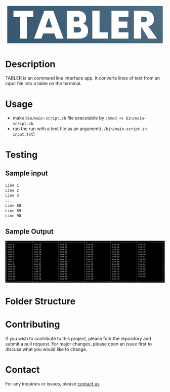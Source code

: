 ![tabler logo](./logo.png)

# Description
TABLER is an command line interface app. It converts lines of text from an input file into a table on the terminal.

# Usage
- make `bin/main-script.sh` file executable by `chmod +x bin/main-script.sh`.
- run the run with a text file as an argument(`./bin/main-script.sh input.txt`)

# Testing
## Sample input
```
Line 1
Line 2
Line 3
...
Line 88
Line 89
Line 90
```

## Sample Output
![sample output](./tests/output.png)

# Folder Structure

# Contributing
If you wish to contribute to this project, please fork the repository and submit a pull request. For major changes, please open an issue first to discuss what you would like to change.

# Contact
For any inquiries or issues, please [contact us](mailto:dropress1@gmail.com)